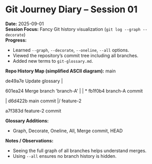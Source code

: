 # Git Journey Diary – Session 01
**Date:** 2025-09-01  
**Session Focus:** Fancy Git history visualization (`git log --graph --decorate`)  
**Progress:**  

- Learned `--graph`, `--decorate`, `--oneline`, `--all` options.  
- Viewed the repository’s commit tree including all branches.  
- Added new terms to `git-glossary.md`.  

**Repo History Map (simplified ASCII diagram):**
main

de49a7e Update glossary
|

601ea24 Merge branch 'branch-A'
|
| * fb1f0b4 branch-A commit

| d6d422b main commit
|/
feature-2

a7f383d feature-2 commit


**Glossary Additions:**  
- Graph, Decorate, Oneline, All, Merge commit, HEAD  

**Notes / Observations:**  
- Seeing the full graph of all branches helps understand merges.  
- Using `--all` ensures no branch history is hidden.









